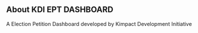 ## About KDI EPT DASHBOARD

A Election Petition Dashboard developed by Kimpact Development Initiative

